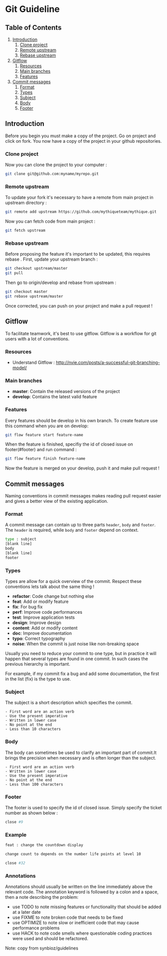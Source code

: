 # Git Guideline

## Table of Contents
  1.  [Introduction](#introduction)
      1. [Clone project](#clone-project)
      1. [Remote upstream](#remote-upstream)
      1. [Rebase upstream](#rebase-upstream) 
  1.  [Gitflow](#gitflow)
      1. [Resources](#resources)
      1. [Main branches](#main-branches)
      1. [Features](#features)  
  1.  [Commit messages](#commit-messages)
      1. [Format](#format)
      1. [Types](#types) 
      1. [Subject](#subject)
      1. [Body](#body)
      1. [Footer](#footer)   

## Introduction 
Before you begin you must make a copy of the project. Go on project and click on fork. You now have a copy of the project in your github repositories.

### Clone project
Now you can clone the project to your computer :

```sh
git clone git@github.com:myname/myrepo.git
```

### Remote upstream
To update your fork it's necessary to have a remote from main project in upstream directory :

```sh
git remote add upstream https://github.com/mythiqueteam/mythique.git
```

Now you can fetch code from main project :

```sh
git fetch upstream
```

### Rebase upstream
Before proposing the feature it's important to be updated, this requires rebase
. 
First, update your upstream branch :

```sh
git checkout upstream/master
git pull
```

Then go to origin/develop and rebase from upstream :

```sh
git checkout master
git rebase upstream/master
```

Once corrected, you can push on your project and make a pull request !

## Gitflow
To facilitate teamwork, it's best to use gitflow. Gitflow is a workflow for git users with a lot of conventions. 

### Resources

- Understand Gitflow : http://nvie.com/posts/a-successful-git-branching-model/

### Main branches

- **master**: Contain the released versions of the project
- **develop**: Contains the latest valid feature

### Features
Every features should be develop in his own branch. To create feature use this command when you are on develop:

```sh
git flow feature start feature-name
```

When the feature is finished, specifiy the id of closed issue on footer(#footer) and run command :

```sh
git flow feature finish feature-name
```

Now the feature is merged on your develop, push it and make pull request !

## Commit messages
Naming conventions in commit messages makes reading pull request easier and gives a better view of the existing application.

### Format
A commit message can contain up to three parts `header`, `body` and `footer`.
The `header` is required, while `body` and `footer` depend on context.

```sh
type : subject
[blank line]
body
[blank line]
footer
```

### Types
Types are allow for a quick overview of the commit. Respect these conventions lets talk about the same thing !

- **refactor**: Code change but nothing else
- **feat**:     Add or modify feature
- **fix**:      For bug fix
- **perf**:     Improve code performances
- **test**:     Improve application tests
- **design**:   Improve design
- **content**:  Add or modify content
- **doc**:      Improve documentation
- **typo**:     Correct typography
- **noise**:    When the commit is just noise like non-breaking space 

Usually you need to reduce your commit to one type, but in practice it will happen that several types are found in one commit. In such cases the previous hierarchy is important.

For example, if my commit fix a bug and add some documentation, the first in the list (fix) is the type to use. 


### Subject
The subject is a short description which specifies the commit.

    - First word are an action verb 
    - Use the present imperative
    - Written in lower case
    - No point at the end
    - Less than 10 characters

### Body
The body can sometimes be used to clarify an important part of commit.It brings the precision when necessary and is often longer than the subject.

    - First word are an action verb 
    - Written in lower case
    - Use the present imperative
    - No point at the end
    - Less than 100 characters

### Footer
The footer is used to specify the id of closed issue. Simply specify the ticket number as shown below :

```sh
close #9
```

### Example

```sh
feat : change the countdown display

change count to depends on the number life points at level 10

close #32
```

### Annotations

Annotations should usually be written on the line immediately above the relevant code. The annotation keyword is followed by a colon and a space, then a note describing the problem:

  - use TODO to note missing features or functionality that should be added at a later date
  - use FIXME to note broken code that needs to be fixed
  - use OPTIMIZE to note slow or inefficient code that may cause performance problems
  - use HACK to note code smells where questionable coding practices were used and should be refactored.

Note: copy from synbioz/guidelines
